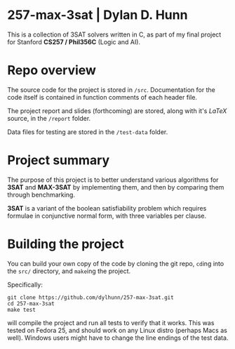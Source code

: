 257-max-3sat | Dylan D. Hunn
============================


This is a collection of 3SAT solvers written in C, as part of my final project for Stanford **CS257 / Phil356C** (Logic and AI).

Repo overview
=============

The source code for the project is stored in `/src`. Documentation for the code itself is contained in function comments of each header file.

The project report and slides (forthcoming) are stored, along with it's *LaTeX* source, in the `/report` folder.

Data files for testing are stored in the `/test-data` folder.

Project summary
===============

The purpose of this project is to better understand various algorithms for **3SAT** and **MAX-3SAT** by implementing them, and then by comparing them through benchmarking.

**3SAT** is a variant of the boolean satisfiability problem which requires formulae in conjunctive normal form, with three variables per clause.

Building the project
====================

You can build your own copy of the code by cloning the git repo, `cd`ing into the `src/` directory, and `make`ing the project.

Specifically:

    git clone https://github.com/dylhunn/257-max-3sat.git
    cd 257-max-3sat
    make test
will compile the project and run all tests to verify that it works. This was tested on Fedora 25, and should work on any Linux distro (perhaps Macs as well). Windows users might have to change the line endings of the test data.
